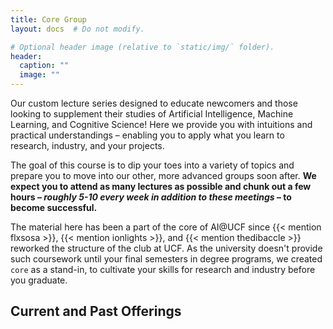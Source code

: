 ```yaml
---
title: Core Group
layout: docs  # Do not modify.

# Optional header image (relative to `static/img/` folder).
header:
  caption: ""
  image: ""
---
```


Our custom lecture series designed to educate newcomers and those looking to supplement
their studies of Artificial Intelligence, Machine Learning, and Cognitive Science! Here
we provide you with intuitions and practical understandings – enabling you to apply what
you learn to research, industry, and your projects.

The goal of this course is to dip your toes into a variety of topics and prepare you to
move into our other, more advanced groups soon after. **We expect you to attend as many
lectures as possible and chunk out a few hours – _roughly 5-10 every week in addition to
these meetings_ – to become successful.**

The material here has been a part of the core of AI@UCF since {{< mention flxsosa >}},
{{< mention ionlights >}}, and {{< mention thedibaccle >}} reworked the structure of the
club at UCF. As the university doesn't provide such coursework until your final
semesters in degree programs, we created `core` as a stand-in, to cultivate your skills
for research and industry before you graduate.

## Current and Past Offerings